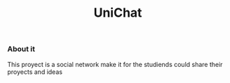 <HEADER><H1>UniChat</H1></HEADER>
<DIV>
<H3>About it</H3>
  <p>This proyect is a social network make it for the studiends could share their proyects and ideas</p>
</DIV>
